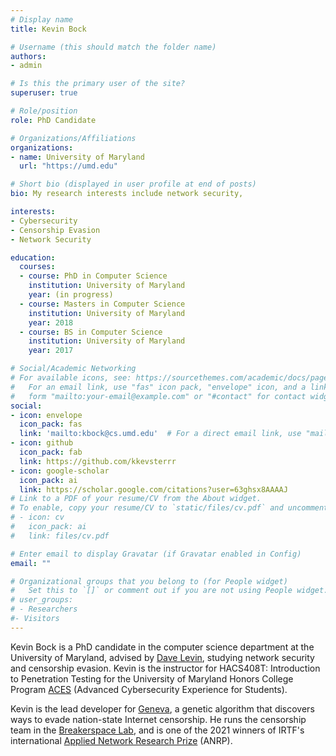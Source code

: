 ```yaml
---
# Display name
title: Kevin Bock

# Username (this should match the folder name)
authors:
- admin

# Is this the primary user of the site?
superuser: true

# Role/position
role: PhD Candidate

# Organizations/Affiliations
organizations:
- name: University of Maryland
  url: "https://umd.edu"

# Short bio (displayed in user profile at end of posts)
bio: My research interests include network security, 

interests:
- Cybersecurity 
- Censorship Evasion
- Network Security

education:
  courses:
  - course: PhD in Computer Science
    institution: University of Maryland 
    year: (in progress)
  - course: Masters in Computer Science
    institution: University of Maryland
    year: 2018
  - course: BS in Computer Science
    institution: University of Maryland
    year: 2017

# Social/Academic Networking
# For available icons, see: https://sourcethemes.com/academic/docs/page-builder/#icons
#   For an email link, use "fas" icon pack, "envelope" icon, and a link in the
#   form "mailto:your-email@example.com" or "#contact" for contact widget.
social:
- icon: envelope
  icon_pack: fas
  link: 'mailto:kbock@cs.umd.edu'  # For a direct email link, use "mailto:test@example.org".
- icon: github
  icon_pack: fab
  link: https://github.com/kkevsterrr
- icon: google-scholar
  icon_pack: ai
  link: https://scholar.google.com/citations?user=63ghsx8AAAAJ
# Link to a PDF of your resume/CV from the About widget.
# To enable, copy your resume/CV to `static/files/cv.pdf` and uncomment the lines below.
# - icon: cv
#   icon_pack: ai
#   link: files/cv.pdf

# Enter email to display Gravatar (if Gravatar enabled in Config)
email: ""

# Organizational groups that you belong to (for People widget)
#   Set this to `[]` or comment out if you are not using People widget.
# user_groups:
# - Researchers
#- Visitors
---
```


Kevin Bock is a PhD candidate in the computer science department at the
University of Maryland, advised by [Dave Levin](https://www.cs.umd.edu/~dml/),
studying network security and censorship evasion. Kevin is the instructor for
HACS408T: Introduction to Penetration Testing for the University of Maryland
Honors College Program [ACES](https://aces.umd.edu/) (Advanced Cybersecurity Experience
for Students).

Kevin is the lead developer for [Geneva](https://geneva.cs.umd.edu), a genetic
algorithm that discovers ways to evade nation-state Internet censorship. He runs the
censorship team in the [Breakerspace Lab](https://breakerspace.io), and is one of the 2021 winners
of IRTF's international [Applied Network Research Prize](https://irtf.org/anrp/) (ANRP).
